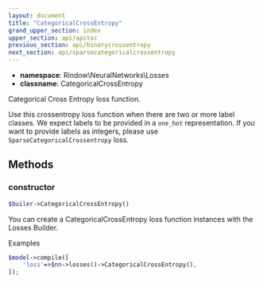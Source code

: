 ```yaml
---
layout: document
title: "CategoricalCrossEntropy"
grand_upper_section: index
upper_section: api/apitoc
previous_section: api/binarycrossentropy
next_section: api/sparsecategoricalcrossentropy
---
```


- **namespace**: Rindow\NeuralNetworks\Losses
- **classname**: CategoricalCrossEntropy

Categorical Cross Entropy loss function.

Use this crossentropy loss function when there are two or more label classes.
We expect labels to be provided in a `one_hot` representation.
If you want to provide labels as integers, please use `SparseCategoricalCrossentropy` loss.

Methods
-------

### constructor
```php
$builer->CategoricalCrossEntropy()
```
You can create a CategoricalCrossEntropy loss function instances with the Losses Builder.

Examples

```php
$model->compile([
    'loss'=>$nn->losses()->CategoricalCrossEntropy(),
]);
```
